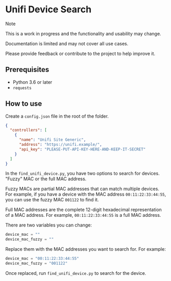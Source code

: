 # Unifi Device Search

> [!NOTE]
> This is a work in progress and the functionality and usability may change.
>
> Documentation is limited and may not cover all use cases.
>
> Please provide feedback or contribute to the project to help improve it.

## Prerequisites

- Python 3.6 or later
- `requests`

## How to use

Create a `config.json` file in the root of the folder.

```json
{
  "controllers": [
    {
      "name": "Unifi Site Generic",
      "address": "https://unifi.example/",
      "api_key": "PLEASE-PUT-API-KEY-HERE-AND-KEEP-IT-SECRET"
    }
  ]
}
```

In the `find_unifi_device.py`, you have two options to search for devices. "Fuzzy" MAC or the full MAC address.

Fuzzy MACs are partial MAC addresses that can match multiple devices. For example, if you have a device with the MAC address `00:11:22:33:44:55`, you can use the fuzzy MAC `001122` to find it.

Full MAC addresses are the complete 12-digit hexadecimal representation of a MAC address. For example, `00:11:22:33:44:55` is a full MAC address.

There are two variables you can change:

```py
device_mac = ""
device_mac_fuzzy = ""
```

Replace them with the MAC addresses you want to search for. For example:

```py
device_mac = "00:11:22:33:44:55"
device_mac_fuzzy = "001122"
```

Once replaced, run `find_unifi_device.py` to search for the device.
